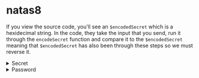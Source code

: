 # natas8

If you view the source code, you'll see an `$encodedSecret` which is a hexidecimal string. In the code, they take the input that you send, run it through the `encodeSecret` function and compare it to the `$encodedSecret` meaning that `$encodedSecret` has also been through these steps so we must reverse it.

<details>
  <summary>Secret</summary>
  oubWYf2kBq
</details>

<details>
  <summary>Password</summary>
  W0mMhUcRRnG8dcghE4qvk3JA9lGt8nDl
</details>